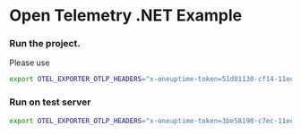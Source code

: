 # Open Telemetry .NET Example 

### Run the project. 

Please use 

```bash
export OTEL_EXPORTER_OTLP_HEADERS="x-oneuptime-token=51d01130-cf14-11ee-a74d-1364f8ef0ac6" && export OTEL_EXPORTER_OTLP_ENDPOINT="http://localhost" && dotnet run --urls=http://localhost:7856/
```

### Run on test server

```bash
export OTEL_EXPORTER_OTLP_HEADERS="x-oneuptime-token=3be58190-c7ec-11ee-8e5e-3952f961cde5" && export OTEL_EXPORTER_OTLP_ENDPOINT="https://test-otlp.oneuptime.com" && dotnet run --urls=http://localhost:7856/
```

